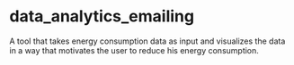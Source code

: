 # data_analytics_emailing
A tool that takes energy consumption data as input and visualizes the data in a way that motivates the user to reduce his energy consumption.
